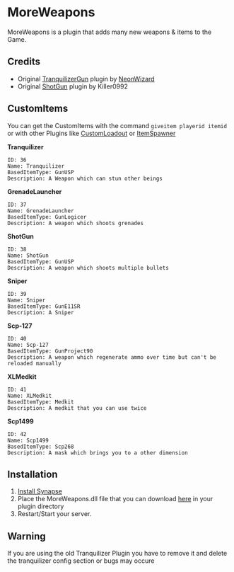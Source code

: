 # MoreWeapons
MoreWeapons is a plugin that adds many new weapons & items to the Game.

## Credits
* Original [TranquilizerGun](https://github.com/NeonWizard/SCP-TranquilizerGun) plugin by [NeonWizard](https://github.com/NeonWizard)
* Original [ShotGun](https://dev.azure.com/Killers0992/_git/ItemManager?path=%2FShotGun%2FShotgun.cs) plugin by Killer0992

## CustomItems
You can get the CustomItems with the command `giveitem playerid itemid` or with other Plugins like [CustomLoadout](https://github.com/AlmightyLks/CustomLoadout) or [ItemSpawner](https://github.com/GrafDimenzio/ItemSpawner)

**Tranquilizer**
```
ID: 36
Name: Tranquilizer
BasedItemType: GunUSP
Description: A Weapon which can stun other beings
```
**GrenadeLauncher**
```
ID: 37
Name: GrenadeLauncher
BasedItemType: GunLogicer
Description: A weapon which shoots grenades
```
**ShotGun**
```
ID: 38
Name: ShotGun
BasedItemType: GunUSP
Description: A weapon which shoots multiple bullets
```
**Sniper**
```
ID: 39
Name: Sniper
BasedItemType: GunE11SR
Description: A Sniper
```
**Scp-127**
```
ID: 40 
Name: Scp-127
BasedItemType: GunProject90
Description: A weapon which regenerate ammo over time but can't be reloaded manually
```
**XLMedkit**
```
ID: 41
Name: XLMedkit
BasedItemType: Medkit
Description: A medkit that you can use twice
```
**Scp1499**
```
ID: 42
Name: Scp1499
BasedItemType: Scp268
Description: A mask which brings you to a other dimension
```


## Installation
1. [Install Synapse](https://github.com/SynapseSL/Synapse/wiki#hosting-guides)
2. Place the MoreWeapons.dll file that you can download [here](https://github.com/SynapseSL/MoreWeapons/releases) in your plugin directory
3. Restart/Start your server.

## Warning
If you are using the old Tranquilizer Plugin you have to remove it and delete the tranquilizer config section or bugs may occure
